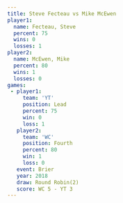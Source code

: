 ```yaml
---
title: Steve Fecteau vs Mike McEwen
player1:              
  name: Fecteau, Steve
  percent: 75         
  wins: 0             
  losses: 1           
player2:              
  name: McEwen, Mike  
  percent: 80         
  wins: 1             
  losses: 0           
games:
 - player1:        
     team: 'YT'    
     position: Lead
     percent: 75   
     win: 0        
     loss: 1       
   player2:          
     team: 'WC'      
     position: Fourth
     percent: 80     
     win: 1          
     loss: 0         
   event: Brier        
   year: 2018          
   draw: Round Robin(2)
   score: WC 5 - YT 3  
---
```

